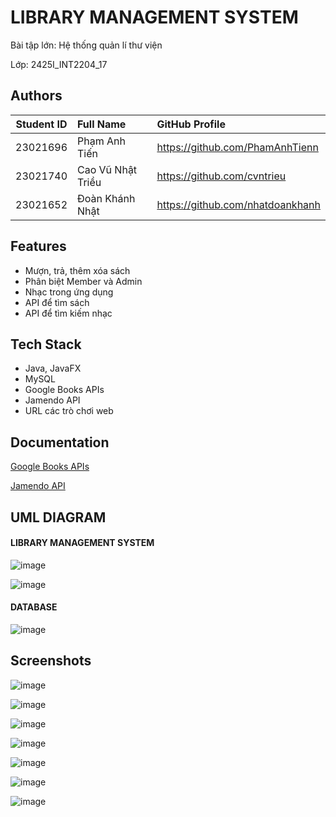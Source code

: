 
# LIBRARY MANAGEMENT SYSTEM

Bài tập lớn: Hệ thống quản lí thư viện

Lớp: 2425I_INT2204_17


## Authors

| Student ID | Full Name         | GitHub Profile                             |
|:----------:|:------------------|:-------------------------------------------|
|  23021696  | Phạm Anh Tiến     | <https://github.com/PhamAnhTienn>          |
|  23021740  | Cao Vũ Nhật Triều | <https://github.com/cvntrieu>              |
|  23021652  | Đoàn Khánh Nhật   |  <https://github.com/nhatdoankhanh>        |

## Features

- Mượn, trả, thêm xóa sách
- Phân biệt Member và Admin
- Nhạc trong ứng dụng
- API để tìm sách
- API để tìm kiếm nhạc


## Tech Stack

- Java, JavaFX
- MySQL
- Google Books APIs
- Jamendo API
- URL các trò chơi web


## Documentation

[Google Books APIs](https://developers.google.com/books/docs/overview)

[Jamendo API](https://developer.jamendo.com/v3.0/docs)


## UML DIAGRAM

#### LIBRARY MANAGEMENT SYSTEM

![image](https://github.com/user-attachments/assets/bcaba0cc-a5f0-48ca-b11e-0fe87d226fab)

![image](https://github.com/user-attachments/assets/4baa18ad-51d4-40e2-8156-dd97d46d4c10)

#### DATABASE

![image](https://github.com/user-attachments/assets/69606b81-21cd-4357-a66a-a333b126ca06)

## Screenshots

![image](https://github.com/user-attachments/assets/e5d40bd5-83a0-4ad4-86bb-96346e31d1d4)

![image](https://github.com/user-attachments/assets/75644463-3a36-4172-8113-ac61350c0f40)

![image](https://github.com/user-attachments/assets/72024df2-e082-4a2e-a2b8-ae3299eae221)

![image](https://github.com/user-attachments/assets/acf1223c-e414-441d-89ac-7fe0087c6284)

![image](https://github.com/user-attachments/assets/ea5e59bc-bd10-45bd-90fa-fca031ff6f72)

![image](https://github.com/user-attachments/assets/67bedadf-c628-4e17-acb8-aaba9ec9d3b0)

![image](https://github.com/user-attachments/assets/2b0211a0-953a-4f2e-9aff-2bcf297d6bb2)







